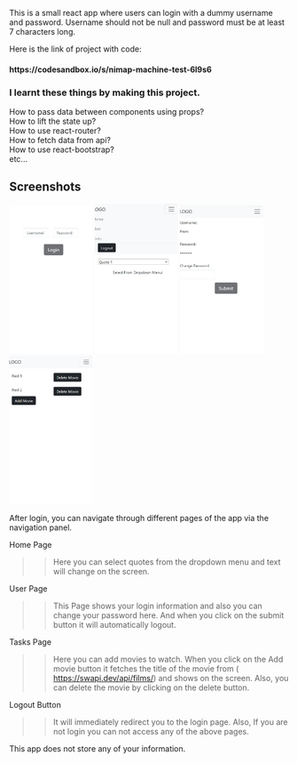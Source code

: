 This is a small react app where users can login with a dummy username and password.
Username should not be null and password must be at least 7 characters long.

Here is the link of project with code:

<h4>https://codesandbox.io/s/nimap-machine-test-6l9s6</h4>

<h3>I learnt these things by making this project.</h3>

How to pass data between components using props?  
How to lift the state up?  
How to use react-router?  
How to fetch data from api?  
How to use react-bootstrap?  
etc...

<h2>Screenshots</h2>
<p float="left">
 <img src="Login.jpeg" width=150>
 <img src="Home.jpeg" width=150>
  <img src="Login_information.jpeg" width=150>
 <img src="Movies.jpeg" width=150>
</p>

After login, you can navigate through different pages of the app via the navigation panel. 

Home Page
>> Here you can select quotes from the dropdown menu and text will change on the screen.

User Page
>> This Page shows your login information and also you can change your password here. And when you click on the submit button it will automatically logout.

Tasks Page
>> Here you can add movies to watch. When you click on the Add movie button it fetches the title of the movie from ( https://swapi.dev/api/films/) and shows on the screen. Also, you can delete the movie by clicking on the delete button.

Logout Button
>> It will immediately redirect you to the login page. Also, If you are not login you can not access any of the above pages. 

This app does not store any of your information.
